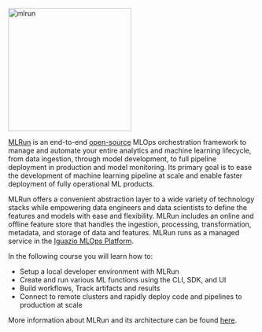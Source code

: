 <img src="./../../assets/logo.png" width="250x" alt="mlrun">

[MLRun](https://www.mlrun.org) is an end-to-end [open-source](https://github.com/mlrun/mlrun)
MLOps orchestration framework to manage and automate your entire analytics and machine learning lifecycle, from data ingestion, through
model development, to full pipeline deployment in production and model monitoring. Its primary goal is to ease the development of machine
learning pipeline at scale and enable faster deployment of fully operational ML products.

MLRun offers  a convenient abstraction layer to a wide variety of technology stacks while empowering data engineers
and data scientists to define the features and models with ease and flexibility. MLRun includes an online and offline 
feature store that handles the ingestion, processing, transformation, metadata, and storage of data and features.
MLRun runs as a managed service in the [Iguazio MLOps Platform](https://www.iguazio.com/). 

In the following course you will learn how to:
- Setup a local developer environment with MLRun
- Create and run various ML functions using the CLI, SDK, and UI
- Build workflows, Track artifacts and results
- Connect to remote clusters and rapidly deploy code and pipelines to production at scale

More information about MLRun and its architecture can be found [here](https://docs.mlrun.org/en/latest).
